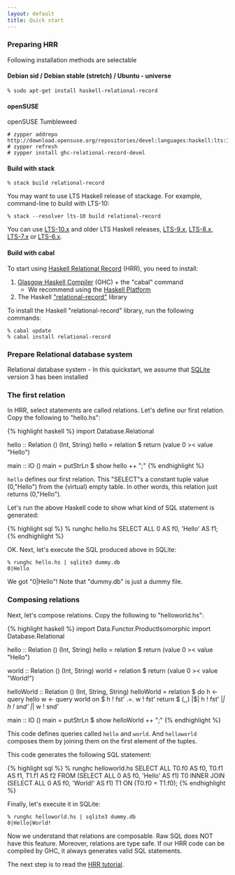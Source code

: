 ```yaml
---
layout: default
title: Quick start
---
```


### <a name="preparing-hrr"></a> Preparing HRR

Following installation methods are selectable

#### <a name="install-on-debian"></a> Debian sid / Debian stable (stretch) / Ubuntu - universe

    % sudo apt-get install haskell-relational-record

#### <a name="install-on-opensuse"></a> openSUSE

openSUSE Tumbleweed

    # zypper addrepo http://download.opensuse.org/repositories/devel:languages:haskell:lts:10/openSUSE_Tumbleweed/devel:languages:haskell:lts:10.repo
    # zypper refresh
    # zypper install ghc-relational-record-devel

#### <a name="build-with-stack"></a> Build with stack

    % stack build relational-record

You may want to use LTS Haskell release of stackage.
For example, command-line to build with LTS-10:

    % stack --resolver lts-10 build relational-record

You can use [LTS-10.x](https://www.stackage.org/lts-10) and
older LTS Haskell releases,
[LTS-9.x](https://www.stackage.org/lts-9),
[LTS-8.x](https://www.stackage.org/lts-8),
[LTS-7.x](https://www.stackage.org/lts-7) or [LTS-6.x](https://www.stackage.org/lts-6).

#### <a name="build-with-cabal"></a> Build with cabal

To start using [Haskell Relational Record](./) (HRR), you need to install:

1. [Glasgow Haskell Compiler](https://www.haskell.org/ghc/) (GHC) + the "cabal" command
    - We recommend using the [Haskell Platform](https://www.haskell.org/platform/)
2. The Haskell ["relational-record"](https://hackage.haskell.org/package/relational-record) library

To install the Haskell "relational-record" library, run the following commands:

    % cabal update
    % cabal install relational-record

### <a name="prepare-rdb"></a> Prepare Relational database system

Relational database system
    - In this quickstart, we assume that [SQLite](https://www.sqlite.org/) version 3 has been installed

### <a name="first-relation"></a> The first relation

In HRR, select statements are called relations.
Let's define our first relation. Copy the following to "hello.hs":

{% highlight haskell %}
import Database.Relational

hello :: Relation () (Int, String)
hello = relation $ return (value 0 >< value "Hello")

main :: IO ()
main = putStrLn $ show hello ++ ";"
{% endhighlight %}

`hello` defines our first relation. This "SELECT"s a constant tuple value (0,"Hello") from the (virtual) empty table. In other words, this relation just returns (0,"Hello").

Let's run the above Haskell code to show what kind of SQL statement is generated:

{% highlight sql %}
% runghc hello.hs
SELECT ALL 0 AS f0, 'Hello' AS f1;
{% endhighlight %}

OK. Next, let's execute the SQL produced above in SQLite:

    % runghc hello.hs | sqlite3 dummy.db
    0|Hello

We got "0\|Hello"! Note that "dummy.db" is just a dummy file.

### <a name="composing-relation"></a> Composing relations

Next, let's compose relations. Copy the following to "helloworld.hs":

{% highlight haskell %}
import Data.Functor.ProductIsomorphic
import Database.Relational

hello :: Relation () (Int, String)
hello = relation $ return (value 0 >< value "Hello")

world :: Relation () (Int, String)
world = relation $ return (value 0 >< value "World!")

helloWorld :: Relation () (Int, String, String)
helloWorld = relation $ do
    h <- query hello
    w <- query world
    on $ h ! fst' .=. w ! fst'
    return $ (,,) |$| h ! fst' |*| h ! snd' |*| w ! snd'

main :: IO ()
main = putStrLn $ show helloWorld ++ ";"
{% endhighlight %}

This code defines queries called `hello` and `world`. And `helloworld` composes them by joining them on the first element of the tuples.

This code generates the following SQL statement:

{% highlight sql %}
% runghc helloworld.hs
SELECT ALL T0.f0 AS f0, T0.f1 AS f1, T1.f1 AS f2 FROM (SELECT ALL 0 AS f0, 'Hello' AS f1) T0 INNER JOIN (SELECT ALL 0 AS f0, 'World!' AS f1) T1 ON (T0.f0 = T1.f0);
{% endhighlight %}

Finally, let's execute it in SQLite:

    % runghc helloworld.hs | sqlite3 dummy.db
    0|Hello|World!

Now we understand that relations are composable. Raw SQL does NOT have this feature. Moreover, relations are type safe. If our HRR code can be compiled by GHC, it always generates valid SQL statements.

The next step is to read the [HRR tutorial](tutorial.html).
